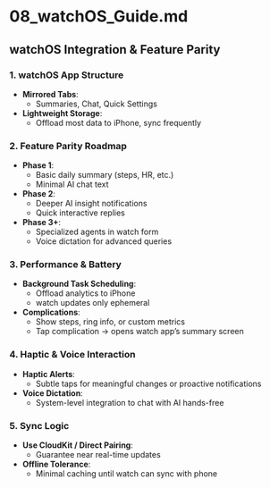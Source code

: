 # 08_watchOS_Guide.md

## watchOS Integration & Feature Parity

### 1. watchOS App Structure
- **Mirrored Tabs**:
  - Summaries, Chat, Quick Settings
- **Lightweight Storage**:
  - Offload most data to iPhone, sync frequently

### 2. Feature Parity Roadmap
- **Phase 1**:
  - Basic daily summary (steps, HR, etc.)
  - Minimal AI chat text
- **Phase 2**:
  - Deeper AI insight notifications
  - Quick interactive replies
- **Phase 3+**:
  - Specialized agents in watch form
  - Voice dictation for advanced queries

### 3. Performance & Battery
- **Background Task Scheduling**:
  - Offload analytics to iPhone
  - watch updates only ephemeral
- **Complications**:
  - Show steps, ring info, or custom metrics
  - Tap complication → opens watch app’s summary screen

### 4. Haptic & Voice Interaction
- **Haptic Alerts**:
  - Subtle taps for meaningful changes or proactive notifications
- **Voice Dictation**:
  - System-level integration to chat with AI hands-free

### 5. Sync Logic
- **Use CloudKit / Direct Pairing**:
  - Guarantee near real-time updates
- **Offline Tolerance**:
  - Minimal caching until watch can sync with phone
